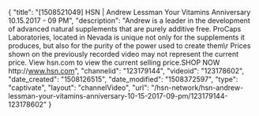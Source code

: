 {
    "title": "[1508521049] HSN | Andrew Lessman Your Vitamins Anniversary 10.15.2017 - 09 PM",
    "description": "Andrew is a leader in the development of advanced natural supplements that are purely additive free. ProCaps Laboratories, located in Nevada is unique not only for the supplements it produces, but also for the purity of the power used to create them\r Prices shown on the previously recorded video may not represent the current price.  View hsn.com to view the current selling price.SHOP NOW http:\/\/www.hsn.com",
    "channelid": "123179144",
    "videoid": "123178602",
    "date_created": "1508126515",
    "date_modified": "1508372597",
    "type": "captivate",
    "layout": "channelVideo",
    "url": "\/hsn-network\/hsn-andrew-lessman-your-vitamins-anniversary-10-15-2017-09-pm\/123179144-123178602"
}